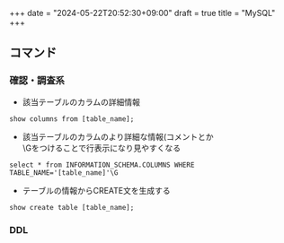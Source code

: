 +++
date = "2024-05-22T20:52:30+09:00"
draft = true
title = "MySQL"
+++


## コマンド
### 確認・調査系
- 該当テーブルのカラムの詳細情報
```
show columns from [table_name];
```

- 該当テーブルのカラムのより詳細な情報(コメントとか  
\Gをつけることで行表示になり見やすくなる
```
select * from INFORMATION_SCHEMA.COLUMNS WHERE TABLE_NAME='[table_name]'\G
```

- テーブルの情報からCREATE文を生成する
```
show create table [table_name];
```


### DDL
